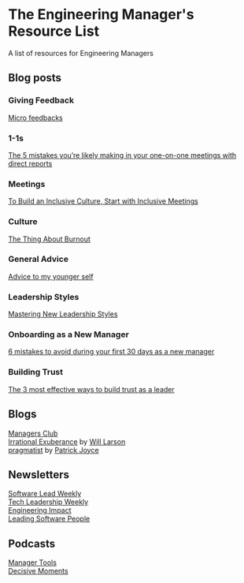 # The Engineering Manager's Resource List
A list of resources for Engineering Managers

## Blog posts

### Giving Feedback
[Micro feedbacks](https://medium.com/nmc-techblog/micro-feedbacks-92a8ade8ba39)  

### 1-1s
[The 5 mistakes you’re likely making in your one-on-one meetings with direct reports](https://m.signalvnoise.com/the-5-mistakes-youre-likely-making-in-your-one-on-one-meetings-with-direct-reports/)  

### Meetings
[To Build an Inclusive Culture, Start with Inclusive Meetings](https://hbr.org/2019/09/to-build-an-inclusive-culture-start-with-inclusive-meetings)  

### Culture
[The Thing About Burnout](https://docs.google.com/presentation/d/1oGNNZn4eX-a0jj9W04NjeP-2RzLkCmlxyKC8UXmfauo/edit#slide=id.g654c726fad_2_489)  

### General Advice
[Advice to my younger self](https://blog.alexmaccaw.com/advice-to-my-younger-self)  

### Leadership Styles
[Mastering New Leadership Styles](https://cate.blog/2019/12/04/mastering-new-leadership-styles/)  

### Onboarding as a New Manager
[6 mistakes to avoid during your first 30 days as a new manager](https://m.signalvnoise.com/6-mistakes-to-avoid-during-your-first-30-days-as-a-new-manager/)  

### Building Trust
[The 3 most effective ways to build trust as a leader](https://knowyourteam.com/blog/2019/02/12/the-3-most-effective-ways-to-build-trust-as-a-leader/)   

## Blogs
[Managers Club](https://www.managersclub.com/)  
[Irrational Exuberance](https://lethain.com/) by [Will Larson](https://twitter.com/Lethain)  
[pragmatist](http://pragmati.st/) by [Patrick Joyce](https://twitter.com/KeeperPat)

## Newsletters
[Software Lead Weekly](http://softwareleadweekly.com/)   
[Tech Leadership Weekly](http://www.techleadershipweekly.com/)  
[Engineering Impact](https://www.gitprime.com/engineering-impact/)  
[Leading Software People](https://leadingsoftwarepeople.statushero.com/)  

## Podcasts
[Manager Tools](https://www.manager-tools.com/all-podcasts)  
[Decisive Moments](https://podcasts.apple.com/us/podcast/buzzcast/id1489429177)  
